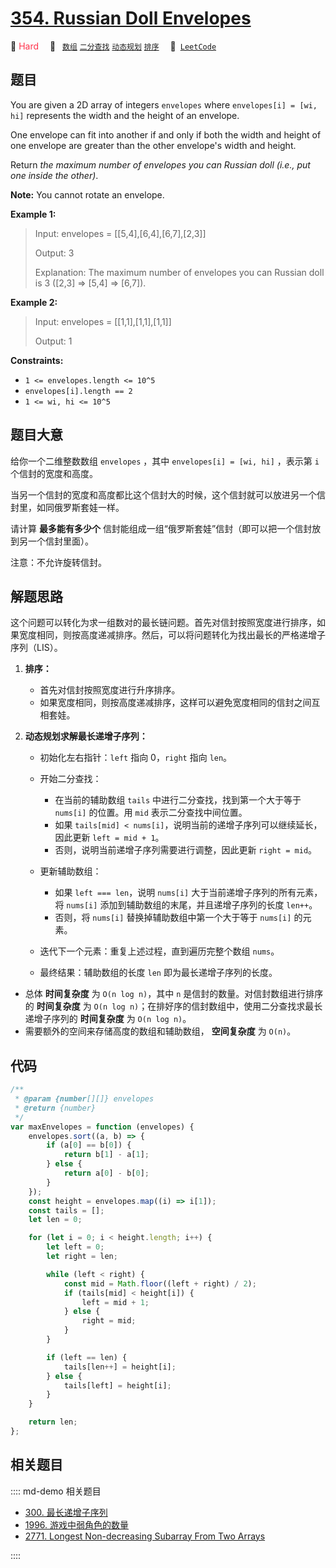 # [354. Russian Doll Envelopes](https://leetcode.com/problems/russian-doll-envelopes/)

🔴 <font color=#ff334b>Hard</font>&emsp; 🔖&ensp; [`数组`](/leetcode/outline/tag/array.md) [`二分查找`](/leetcode/outline/tag/binary-search.md) [`动态规划`](/leetcode/outline/tag/dynamic-programming.md) [`排序`](/leetcode/outline/tag/sorting.md)&emsp; 🔗&ensp;[`LeetCode`](https://leetcode.com/problems/russian-doll-envelopes/)

## 题目

You are given a 2D array of integers `envelopes` where `envelopes[i] = [wi,
hi]` represents the width and the height of an envelope.

One envelope can fit into another if and only if both the width and height of
one envelope are greater than the other envelope's width and height.

Return _the maximum number of envelopes you can Russian doll (i.e., put one
inside the other)_.

**Note:** You cannot rotate an envelope.

**Example 1:**

> Input: envelopes = [[5,4],[6,4],[6,7],[2,3]]
>
> Output: 3
>
> Explanation: The maximum number of envelopes you can Russian doll is 3 ([2,3] => [5,4] => [6,7]).

**Example 2:**

> Input: envelopes = [[1,1],[1,1],[1,1]]
>
> Output: 1

**Constraints:**

- `1 <= envelopes.length <= 10^5`
- `envelopes[i].length == 2`
- `1 <= wi, hi <= 10^5`

## 题目大意

给你一个二维整数数组 `envelopes` ，其中 `envelopes[i] = [wi, hi]` ，表示第 `i` 个信封的宽度和高度。

当另一个信封的宽度和高度都比这个信封大的时候，这个信封就可以放进另一个信封里，如同俄罗斯套娃一样。

请计算 **最多能有多少个** 信封能组成一组“俄罗斯套娃”信封（即可以把一个信封放到另一个信封里面）。

注意：不允许旋转信封。

## 解题思路

这个问题可以转化为求一组数对的最长链问题。首先对信封按照宽度进行排序，如果宽度相同，则按高度递减排序。然后，可以将问题转化为找出最长的严格递增子序列（LIS）。

1. **排序：**

   - 首先对信封按照宽度进行升序排序。
   - 如果宽度相同，则按高度递减排序，这样可以避免宽度相同的信封之间互相套娃。

2. **动态规划求解最长递增子序列：**

   - 初始化左右指针：`left` 指向 0，`right` 指向 `len`。
   - 开始二分查找：

     - 在当前的辅助数组 `tails` 中进行二分查找，找到第一个大于等于 `nums[i]` 的位置。用 `mid` 表示二分查找中间位置。
     - 如果 `tails[mid] < nums[i]`，说明当前的递增子序列可以继续延长，因此更新 `left = mid + 1`。
     - 否则，说明当前递增子序列需要进行调整，因此更新 `right = mid`。

   - 更新辅助数组：

     - 如果 `left === len`，说明 `nums[i]` 大于当前递增子序列的所有元素，将 `nums[i]` 添加到辅助数组的末尾，并且递增子序列的长度 `len++`。
     - 否则，将 `nums[i]` 替换掉辅助数组中第一个大于等于 `nums[i]` 的元素。

   - 迭代下一个元素：重复上述过程，直到遍历完整个数组 `nums`。
   - 最终结果：辅助数组的长度 `len` 即为最长递增子序列的长度。

- 总体 **时间复杂度** 为 `O(n log n)`，其中 `n` 是信封的数量。对信封数组进行排序的 **时间复杂度** 为 `O(n log n)`；在排好序的信封数组中，使用二分查找求最长递增子序列的 **时间复杂度** 为 `O(n log n)`。
- 需要额外的空间来存储高度的数组和辅助数组， **空间复杂度** 为 `O(n)`。

## 代码

```javascript
/**
 * @param {number[][]} envelopes
 * @return {number}
 */
var maxEnvelopes = function (envelopes) {
	envelopes.sort((a, b) => {
		if (a[0] == b[0]) {
			return b[1] - a[1];
		} else {
			return a[0] - b[0];
		}
	});
	const height = envelopes.map((i) => i[1]);
	const tails = [];
	let len = 0;

	for (let i = 0; i < height.length; i++) {
		let left = 0;
		let right = len;

		while (left < right) {
			const mid = Math.floor((left + right) / 2);
			if (tails[mid] < height[i]) {
				left = mid + 1;
			} else {
				right = mid;
			}
		}

		if (left == len) {
			tails[len++] = height[i];
		} else {
			tails[left] = height[i];
		}
	}

	return len;
};
```

## 相关题目

:::: md-demo 相关题目

- [300. 最长递增子序列](https://leetcode.com/problems/longest-increasing-subsequence)
- [1996. 游戏中弱角色的数量](https://leetcode.com/problems/the-number-of-weak-characters-in-the-game)
- [2771. Longest Non-decreasing Subarray From Two Arrays](https://leetcode.com/problems/longest-non-decreasing-subarray-from-two-arrays)

::::
